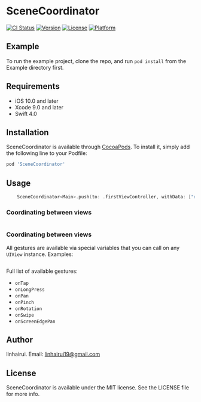 # SceneCoordinator

[![CI Status](https://img.shields.io/travis/linhairui19@gmail.com/SceneCoordinator.svg?style=flat)](https://travis-ci.org/linhairui19@gmail.com/SceneCoordinator)
[![Version](https://img.shields.io/cocoapods/v/SceneCoordinator.svg?style=flat)](https://cocoapods.org/pods/SceneCoordinator)
[![License](https://img.shields.io/cocoapods/l/SceneCoordinator.svg?style=flat)](https://cocoapods.org/pods/SceneCoordinator)
[![Platform](https://img.shields.io/cocoapods/p/SceneCoordinator.svg?style=flat)](https://cocoapods.org/pods/SceneCoordinator)

## Example

To run the example project, clone the repo, and run `pod install` from the Example directory first.

## Requirements
* iOS 10.0 and later
* Xcode 9.0 and later
* Swift 4.0

## Installation

SceneCoordinator is available through [CocoaPods](https://cocoapods.org). To install
it, simply add the following line to your Podfile:

```ruby
pod 'SceneCoordinator'
```

## Usage
```swift
    SceneCoordinator<Main>.push(to: .firstViewController, withData: ["data" : "FromMain"], animated: true)
```

### Coordinating between views
```swift

```

### Coordinating between views

All gestures are available via special variables that you can call on any `UIView` instance. Examples:

```swift

```

Full list of available gestures:

- `onTap`
- `onLongPress`
- `onPan`
- `onPinch`
- `onRotation`
- `onSwipe`
- `onScreenEdgePan`


## Author

linhairui. Email: linhairui19@gmail.com

## License

SceneCoordinator is available under the MIT license. See the LICENSE file for more info.
